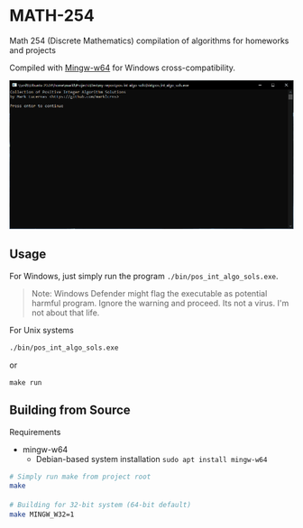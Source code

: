 # MATH-254

Math 254 (Discrete Mathematics) compilation of algorithms for homeworks and
projects

Compiled with [Mingw-w64](http://mingw-w64.org/doku.php) for
Windows cross-compatibility.

![Demo](./demo/demo.gif)

## Usage

For Windows, just simply run the program `./bin/pos_int_algo_sols.exe`.

> Note: Windows Defender might flag the executable as potential harmful program.
> Ignore the warning and proceed. Its not a virus. I'm not about that life.

For Unix systems

```sh
./bin/pos_int_algo_sols.exe
```

or

```
make run
```

## Building from Source

Requirements

- mingw-w64
  - Debian-based system installation `sudo apt install mingw-w64`

```sh
# Simply run make from project root
make

# Building for 32-bit system (64-bit default)
make MINGW_W32=1
```

